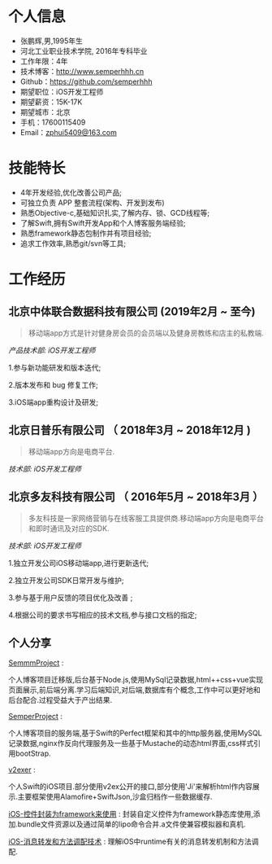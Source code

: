 # 个人信息

* 张鹏辉,男,1995年生
* 河北工业职业技术学院, 2016年专科毕业
* 工作年限：4年
* 技术博客：http://www.semperhhh.cn
* Github：https://github.com/semperhhh
* 期望职位：iOS开发工程师
* 期望薪资：15K-17K
* 期望城市：北京
* 手机：17600115409
* Email：zphui5409@163.com

# 技能特长

* 4年开发经验,优化改善公司产品;
* 可独立负责 APP 整套流程(架构、开发到发布)
* 熟悉Objective-c,基础知识扎实,了解内存、锁、GCD线程等;
* 了解Swift,拥有Swift开发App和个人博客服务端经验;
* 熟悉framework静态包制作并有项目经验;
* 追求工作效率,熟悉git/svn等工具;

# 工作经历

## 北京中体联合数据科技有限公司 (2019年2月 ~ 至今)

> 移动端app方式是针对健身房会员的会员端以及健身房教练和店主的私教端.

_产品技术部: iOS开发工程师_

1.参与新功能研发和版本迭代;

2.版本发布和 bug 修复工作;

3.iOS端app重构设计及研发;

## 北京日普乐有限公司 （ 2018年3月 ~ 2018年12月 )

> 移动端app方向是电商平台.

_技术部: iOS开发工程师_

## 北京多友科技有限公司 （ 2016年5月 ~ 2018年3月 ）

> 多友科技是一家网络营销与在线客服工具提供商.移动端app方向是电商平台和即时通讯及对应的SDK.

_技术部: iOS开发工程师_

1.独立开发公司iOS移动端app,进行更新迭代;

2.独立开发公司SDK日常开发与维护;

3.参与基于用户反馈的项目优化及改善 ;

4.根据公司的要求书写相应的技术文档,参与接口文档的指定;

## 个人分享

[SemmmProject](https://github.com/semperhhh/SemmmProject) :

个人博客项目迁移版,后台基于Node.js,使用MySql记录数据,html++css+vue实现页面展示,前后端分离.学习后端知识,对后端,数据库有个概念,工作中可以更好地和后台配合.过程受益大于产出结果.

[SemperProject](https://github.com/semperhhh/SemperProject) :

个人博客项目的服务端\,基于Swift的Perfect框架和其中的http服务器\,使用MySQL记录数据\,nginx作反向代理服务及一些基于Mustache的动态html界面\,css样式引用bootStrap.

[v2exer](https://github.com/semperhhh/v2exer) :

个人Swift的iOS项目.部分使用v2ex公开的接口,部分使用'Ji'来解析html作内容展示.主要框架使用Alamofire+SwiftJson,沙盒归档作一些数据缓存.

[iOS-控件封装为framework来使用](https://juejin.im/post/5c0a117be51d4538994af76b) :
封装自定义控件为framework静态库使用,添加.bundle文件资源以及通过简单的lipo命令合并.a文件使兼容模拟器和真机.

[iOS-消息转发和方法调配技术](https://juejin.im/post/5bfe832ae51d455e430f8dd0) :
理解iOS中runtime有关的消息转发机制和方法调配.